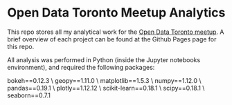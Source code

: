 <h1>Open Data Toronto Meetup Analytics</h1>

This repo stores all my analytical work for the [Open Data Toronto meetup](https://www.meetup.com/opentoronto/).  A brief overview of each project can be found at the Github Pages page for this repo.

All analysis was performed in Python (inside the Jupyter notebooks environment), and required the following packages:

bokeh==0.12.3 \\
geopy==1.11.0 \\
matplotlib==1.5.3 \\
numpy==1.12.0 \\
pandas==0.19.1 \\
plotly==1.12.12 \\
scikit-learn==0.18.1 \\
scipy==0.18.1 \\
seaborn==0.7.1
